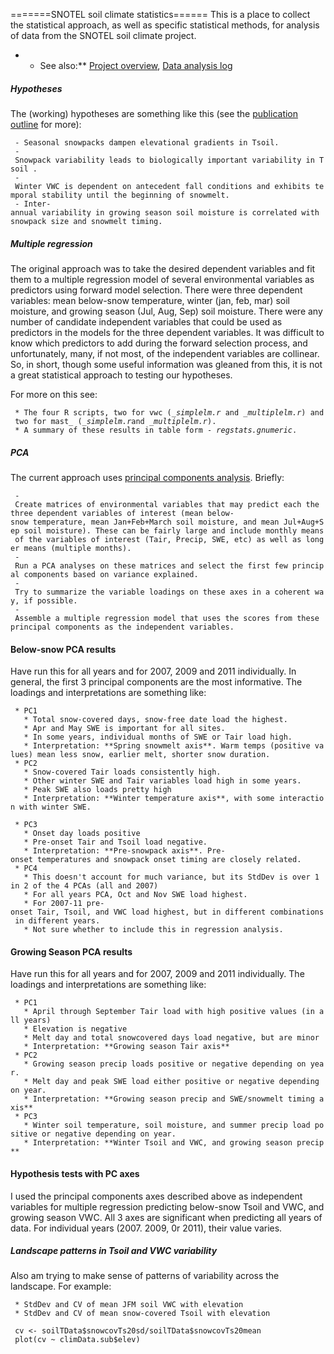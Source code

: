 =======SNOTEL soil climate statistics====== This is a place to collect
the statistical approach, as well as specific statistical methods, for
analysis of data from the SNOTEL soil climate project.

-   -   See also:\*\* [Project overview](overview "wikilink"), [Data
        analysis log](analysislog_1 "wikilink")

##### Hypotheses

The (working) hypotheses are something like this (see the [publication
outline](publicationoutline "wikilink") for more):

` - Seasonal snowpacks dampen elevational gradients in Tsoil.`\
` - Snowpack variability leads to biologically important variability in Tsoil .`\
` - Winter VWC is dependent on antecedent fall conditions and exhibits temporal stability until the beginning of snowmelt. `\
` - Inter-annual variability in growing season soil moisture is correlated with snowpack size and snowmelt timing.`

##### Multiple regression

The original approach was to take the desired dependent variables and
fit them to a multiple regression model of several environmental
variables as predictors using forward model selection. There were three
dependent variables: mean below-snow temperature, winter (jan, feb, mar)
soil moisture, and growing season (Jul, Aug, Sep) soil moisture. There
were any number of candidate independent variables that could be used as
predictors in the models for the three dependent variables. It was
difficult to know which predictors to add during the forward selection
process, and unfortunately, many, if not most, of the independent
variables are collinear. So, in short, though some useful information
was gleaned from this, it is not a great statistical approach to testing
our hypotheses.

For more on this see:

` * The four R scripts, two for vwc (`*`_simplelm.r`*` and `*`_multiplelm.r`*`) and two for mast_ (`*`_simplelm.r`*`and `*`_multiplelm.r`*`).`\
` * A summary of these results in table form - `*`regstats.gnumeric`*`.`

##### PCA

The current approach uses [principal components
analysis](math:pca "wikilink"). Briefly:

` - Create matrices of environmental variables that may predict each the three dependent variables of interest (mean below-snow temperature, mean Jan+Feb+March soil moisture, and mean Jul+Aug+Sep soil moisture). These can be fairly large and include monthly means of the variables of interest (Tair, Precip, SWE, etc) as well as longer means (multiple months).`\
` - Run a PCA analyses on these matrices and select the first few principal components based on variance explained.`\
` - Try to summarize the variable loadings on these axes in a coherent way, if possible.`\
` - Assemble a multiple regression model that uses the scores from these principal components as the independent variables.`

#### Below-snow PCA results

Have run this for all years and for 2007, 2009 and 2011 individually. In
general, the first 3 principal components are the most informative. The
loadings and interpretations are something like:

` * PC1`\
`   * Total snow-covered days, snow-free date load the highest.`\
`   * Apr and May SWE is important for all sites.`\
`   * In some years, individual months of SWE or Tair load high.`\
`   * Interpretation: **Spring snowmelt axis**. Warm temps (positive values) mean less snow, earlier melt, shorter snow duration.`\
` * PC2`\
`   * Snow-covered Tair loads consistently high.`\
`   * Other winter SWE and Tair variables load high in some years.`\
`   * Peak SWE also loads pretty high`\
`   * Interpretation: **Winter temperature axis**, with some interaction with winter SWE.`

` * PC3`\
`   * Onset day loads positive`\
`   * Pre-onset Tair and Tsoil load negative.`\
`   * Interpretation: **Pre-snowpack axis**. Pre-onset temperatures and snowpack onset timing are closely related.`\
` * PC4`\
`   * This doesn't account for much variance, but its StdDev is over 1 in 2 of the 4 PCAs (all and 2007)`\
`   * For all years PCA, Oct and Nov SWE load highest.`\
`   * For 2007-11 pre-onset Tair, Tsoil, and VWC load highest, but in different combinations in different years.`\
`   * Not sure whether to include this in regression analysis.`

#### Growing Season PCA results

Have run this for all years and for 2007, 2009 and 2011 individually.
The loadings and interpretations are something like:

` * PC1`\
`   * April through September Tair load with high positive values (in all years)`\
`   * Elevation is negative`\
`   * Melt day and total snowcovered days load negative, but are minor`\
`   * Interpretation: **Growing season Tair axis**`\
` * PC2`\
`   * Growing season precip loads positive or negative depending on year.`\
`   * Melt day and peak SWE load either positive or negative depending on year.`\
`   * Interpretation: **Growing season precip and SWE/snowmelt timing axis**`\
` * PC3`\
`   * Winter soil temperature, soil moisture, and summer precip load positive or negative depending on year.`\
`   * Interpretation: **Winter Tsoil and VWC, and growing season precip**`

#### Hypothesis tests with PC axes

I used the principal components axes described above as independent
variables for multiple regression predicting below-snow Tsoil and VWC,
and growing season VWC. All 3 axes are significant when predicting all
years of data. For individual years (2007. 2009, 0r 2011), their value
varies.

##### Landscape patterns in Tsoil and VWC variability

Also am trying to make sense of patterns of variability across the
landscape. For example:

` * StdDev and CV of mean JFM soil VWC with elevation`\
` * StdDev and CV of mean snow-covered Tsoil with elevation`

` cv <- soilTData$snowcovTs20sd/soilTData$snowcovTs20mean`\
` plot(cv ~ climData.sub$elev)`
